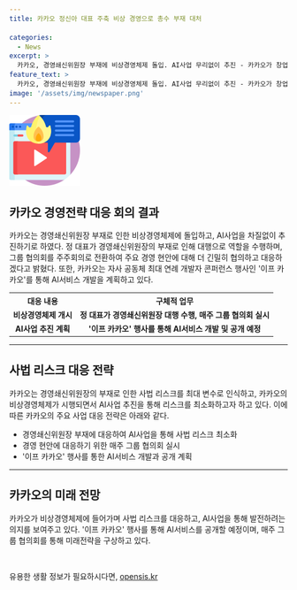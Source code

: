 ```yaml
---
title: 카카오 정신아 대표 주축 비상 경영으로 총수 부재 대처

categories:
  - News
excerpt: >
  카카오, 경영쇄신위원장 부재에 비상경영체제 돌입. AI사업 무리없이 추진 - 카카오가 창업자인 김범수의 사법 리스크로 CA협의체 공동의장 겸 경영쇄신위원장 부재에 따른 비상경영체제에 돌입했다. 정 대표가 AI 서비스 개발을 포함한 경영 안정화를 추진하겠다 밝혔으며, 카카오의 이프 카카오 행사로 AI 서비스를 공개할 계획이다. 그러나 사법 리스크로 인해 경영 불확실성으로 인해 일정 변동 가능성이 있음에 유의해야 한다.
feature_text: >
  카카오, 경영쇄신위원장 부재에 비상경영체제 돌입. AI사업 무리없이 추진 - 카카오가 창업자인 김범수의 사법 리스크로 CA협의체 공동의장 겸 경영쇄신위원장 부재에 따른 비상경영체제에 돌입했다. 정 대표가 AI 서비스 개발을 포함한 경영 안정화를 추진하겠다 밝혔으며, 카카오의 이프 카카오 행사로 AI 서비스를 공개할 계획이다. 그러나 사법 리스크로 인해 경영 불확실성으로 인해 일정 변동 가능성이 있음에 유의해야 한다.
image: '/assets/img/newspaper.png'
---
```


<p><img src="/assets/img/news.png" alt="rentncar 속보" /></p>

<h2 data-ke-size="size26">카카오 경영전략 대응 회의 결과</h2>

<p data-ke-size="size16">카카오는 경영쇄신위원장 부재로 인한 비상경영체제에 돌입하고, AI사업을 차질없이 추진하기로 하였다. 정 대표가 경영쇄신위원장의 부재로 인해 대행으로 역할을 수행하며, 그룹 협의회를 주주회의로 전환하여 주요 경영 현안에 대해 더 긴밀히 협의하고 대응하겠다고 밝혔다. 또한, 카카오는 자사 공동체 최대 연례 개발자 콘퍼런스 행사인 '이프 카카오'를 통해 AI서비스 개발을 계획하고 있다.</p>

<table>
    <tr>
        <th style="text-align: center;">대응 내용</th>
        <th style="text-align: center;">구체적 업무</th>
    </tr>
    <tr>
        <td style="text-align: center; height: 17px;"><b>비상경영체제 개시</b></td>
        <td style="text-align: center; height: 17px;"><b>정 대표가 경영쇄신위원장 대행 수행, 매주 그룹 협의회 실시</b></td>
    </tr>
    <tr>
        <td style="text-align: center; height: 17px;"><b>AI사업 추진 계획</b></td>
        <td style="text-align: center; height: 17px;"><b>'이프 카카오' 행사를 통해 AI서비스 개발 및 공개 예정</b></td>
    </tr>
</table>

<hr>

<h2 data-ke-size="size26">사법 리스크 대응 전략</h2>

<p data-ke-size="size16">카카오는 경영쇄신위원장의 부재로 인한 사법 리스크를 최대 변수로 인식하고, 카카오의 비상경영체제가 시행되면서 AI사업 추진을 통해 리스크를 최소화하고자 하고 있다. 이에 따른 카카오의 주요 사업 대응 전략은 아래와 같다.</p>

<ul>
    <li>경영쇄신위원장 부재에 대응하여 AI사업을 통해 사법 리스크 최소화</li>
    <li>경영 현안에 대응하기 위한 매주 그룹 협의회 실시</li>
    <li>'이프 카카오' 행사를 통한 AI서비스 개발과 공개 계획</li>
</ul>

<hr>

<h2 data-ke-size="size26">카카오의 미래 전망</h2>

<p data-ke-size="size16">카카오가 비상경영체제에 들어가며 사법 리스크를 대응하고, AI사업을 통해 발전하려는 의지를 보여주고 있다. '이프 카카오' 행사를 통해 AI서비스를 공개할 예정이며, 매주 그룹 협의회를 통해 미래전략을 구상하고 있다.</p>

<p data-ke-size="size16">&nbsp;</p>
유용한 생활 정보가 필요하시다면, <a href="https://opensis.kr" rel="dofollow">opensis.kr</a>


